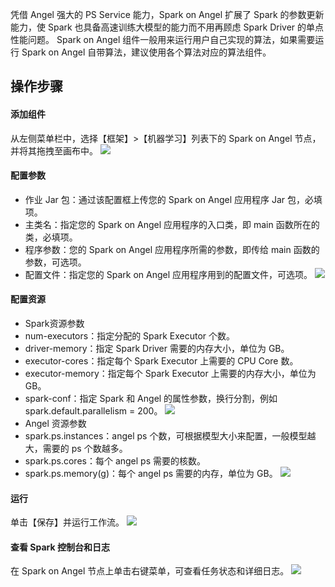 ﻿凭借 Angel 强大的 PS Service 能力，Spark on Angel 扩展了 Spark 的参数更新能力，使 Spark 也具备高速训练大模型的能力而不用再顾虑 Spark Driver 的单点性能问题。
Spark on Angel 组件一般用来运行用户自己实现的算法，如果需要运行 Spark on Angel 自带算法，建议使用各个算法对应的算法组件。

## 操作步骤
#### 添加组件
从左侧菜单栏中，选择【框架】>【机器学习】列表下的  Spark on Angel 节点，并将其拖拽至画布中。
![](https://main.qcloudimg.com/raw/b725cc0f37253fccb2d772332c56dd94.png)

#### 配置参数
 - 作业 Jar 包：通过该配置框上传您的 Spark on Angel 应用程序 Jar 包，必填项。
 - 主类名：指定您的 Spark on Angel 应用程序的入口类，即 main 函数所在的类，必填项。
 - 程序参数：您的 Spark on Angel 应用程序所需的参数，即传给 main 函数的参数，可选项。
 - 配置文件：指定您的 Spark on Angel 应用程序用到的配置文件，可选项。
 ![](https://main.qcloudimg.com/raw/cdf170de016b90d0244e9db963666d07.png)

#### 配置资源
 - Spark资源参数
 - num-executors：指定分配的 Spark Executor 个数。
 - driver-memory：指定 Spark Driver 需要的内存大小，单位为 GB。
 - executor-cores：指定每个 Spark Executor 上需要的 CPU Core 数。
 - executor-memory：指定每个 Spark Executor 上需要的内存大小，单位为 GB。
 - spark-conf：指定 Spark 和 Angel 的属性参数，换行分割，例如 spark.default.parallelism = 200。
![](https://main.qcloudimg.com/raw/f5b649e6ff1c8119790592beb881b65a.png)
 - Angel 资源参数
 - spark.ps.instances：angel ps 个数，可根据模型大小来配置，一般模型越大，需要的 ps 个数越多。
 - spark.ps.cores：每个 angel ps 需要的核数。
 - spark.ps.memory(g)：每个 angel ps 需要的内存，单位为 GB。
![](https://main.qcloudimg.com/raw/6949d4aa3a6dfe00534a2a659e147ce8.png)

#### 运行
单击【保存】并运行工作流。
![](https://main.qcloudimg.com/raw/64e526a96e6f3eb962a0259502ffcd00.png)

#### 查看 Spark 控制台和日志
在 Spark on Angel 节点上单击右键菜单，可查看任务状态和详细日志。
![](https://main.qcloudimg.com/raw/28a44e8ff8f2a05edf35b9e81fda9a60.png) 